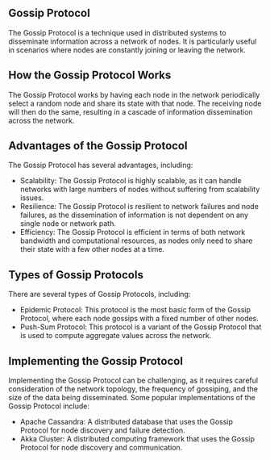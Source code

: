 ## Gossip Protocol

The Gossip Protocol is a technique used in distributed systems to disseminate information across a network of nodes. It is particularly useful in scenarios where nodes are constantly joining or leaving the network.

## How the Gossip Protocol Works

The Gossip Protocol works by having each node in the network periodically select a random node and share its state with that node. The receiving node will then do the same, resulting in a cascade of information dissemination across the network.

## Advantages of the Gossip Protocol

The Gossip Protocol has several advantages, including:

* Scalability: The Gossip Protocol is highly scalable, as it can handle networks with large numbers of nodes without suffering from scalability issues.
* Resilience: The Gossip Protocol is resilient to network failures and node failures, as the dissemination of information is not dependent on any single node or network path.
* Efficiency: The Gossip Protocol is efficient in terms of both network bandwidth and computational resources, as nodes only need to share their state with a few other nodes at a time.

## Types of Gossip Protocols

There are several types of Gossip Protocols, including:

* Epidemic Protocol: This protocol is the most basic form of the Gossip Protocol, where each node gossips with a fixed number of other nodes.
* Push-Sum Protocol: This protocol is a variant of the Gossip Protocol that is used to compute aggregate values across the network.

## Implementing the Gossip Protocol

Implementing the Gossip Protocol can be challenging, as it requires careful consideration of the network topology, the frequency of gossiping, and the size of the data being disseminated. Some popular implementations of the Gossip Protocol include:

* Apache Cassandra: A distributed database that uses the Gossip Protocol for node discovery and failure detection.
* Akka Cluster: A distributed computing framework that uses the Gossip Protocol for node discovery and communication.
